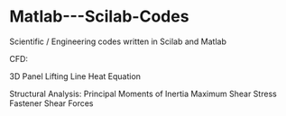 # Matlab---Scilab-Codes
Scientific / Engineering codes written in Scilab and Matlab

CFD:

3D Panel
Lifting Line
Heat Equation

Structural Analysis:
Principal Moments of Inertia
Maximum Shear Stress
Fastener Shear Forces
